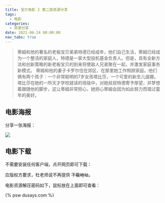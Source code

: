 ```yaml
---
title: 宝贝电影 2 第二部资源分享
tags:
  - 电影
categories:
  - 资源分享
date: 2021-06-24 00:00:00
nav_tabs: true
---
```


> 蒂姆和他的著名的老板宝贝弟弟特德已经成年，他们自己生活，蒂姆已经成为一个整洁的家庭人，特德是一家大型投机基金负责人。但是，具有全新方法和创新策略的新老板宝贝的到来将使敌人兄弟聚在一起，并激发家庭事务新模式。 蒂姆和他的妻子卡罗尔住在郊区，在那里她工作照顾家庭。他们俩有两个孩子：一个非常聪明的7岁女孩塔比莎，一个可爱的新生儿缇娜。塔比莎在她的一所天才学校就读的班级中，对她叔叔特德寄予厚望，并梦想着跟随他的脚步，这让蒂姆非常担心，她担心蒂姆会因为如此努力而错过童年的美好。

<!-- more -->

## 电影海报

分享一张海报：

![](https://cdn.dusays.com/2021/06/355-1.jpg)

## 电影下载

不需要安装任何客户端，点开网页即可下载：

应版权方要求，杜老师说不再提供 ~~下载地址~~。

电影资源解压密码如下，鼠标放在上面即可查看：

{% psw dusays.com %}
